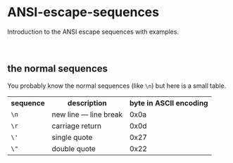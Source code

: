 <h1>ANSI-escape-sequences</h1>
Introduction to the ANSI escape sequences with examples.<br />
<br /><br />

<h2>the normal sequences</h2>
You probably know the normal sequences (like <code>\n</code>) but here is a small table.<br />
<table>
  <tr>
    <th>sequence</th>
    <th>description</th>
    <th>byte in ASCII encoding</th>
  </tr>
  
  <tr>
    <td><code>\n</code></td>
    <td>new line &mdash; line break</td>
    <td>0x0a</td>
  </tr>
  
  <tr>
    <td><code>\r</code></td>
    <td>carriage return</td>
    <td>0x0d</td>
  </tr>
  
  <tr>
    <td><code>\'</code></td>
    <td>single quote</td>
    <td>0x27</td>
  </tr>
  
  <tr>
    <td><code>\"</code></td>
    <td>double quote</td>
    <td>0x22</td>
  </tr>
